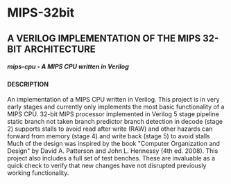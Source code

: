 # MIPS-32bit
## A VERILOG IMPLEMENTATION OF THE MIPS 32-BIT ARCHITECTURE
##### mips-cpu - A MIPS CPU written in Verilog


#### DESCRIPTION

An implementation of a MIPS CPU written in Verilog. This project is in very early stages and currently only implements the most basic functionality of a MIPS CPU.
32-bit MIPS processor
implemented in Verilog
5 stage pipeline
static branch not taken branch predictor
branch detection in decode (stage 2)
supports stalls to avoid read after write (RAW) and other hazards
can forward from memory (stage 4) and write back (stage 5) to avoid stalls
Much of the design was inspired by the book "Computer Organization and Design" by David A. Patterson and John L. Hennessy (4th ed. 2008).
This project also includes a full set of test benches. These are invaluable as a quick check to verify that new changes have not disrupted previously working functionality.
